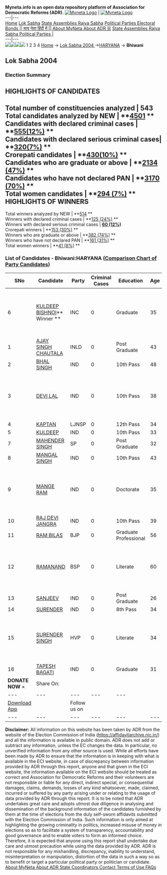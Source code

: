 **Myneta.info is an open data repository platform of Association for Democratic Reforms (ADR).**
[![Myneta Logo](https://www.myneta.info/lib/img/myneta-logo.png)](https://www.myneta.info/) | [![Myneta Logo](https://www.myneta.info/lib/img/adr-logo.png)](https://adrindia.org)  
---|---  
[Home](https://www.myneta.info/) [Lok Sabha](https://www.myneta.info/#ls "Lok Sabha") [ State Assemblies ](https://www.myneta.info/#sa "State Assemblies") [Rajya Sabha](https://www.myneta.info/#rs "Rajya Sabha") [Political Parties ](https://www.myneta.info/party "Political Parties") [ Electoral Bonds ](https://www.myneta.info/electoral_bonds "Electoral Bonds") [ || माय नेता हिंदी में || ](https://translate.google.co.in/translate?prev=hp&hl=en&js=y&u=www.myneta.info&sl=en&tl=hi&history_state0=) [ About MyNeta ](https://adrindia.org/content/about-myneta) [ About ADR ](https://adrindia.org/about-adr/who-we-are) [☰](javascript:void\(0\))
[ State Assemblies ](https://www.myneta.info/#sa "State Assemblies") [ Rajya Sabha ](https://www.myneta.info/#rs "Rajya Sabha") [ Political Parties ](https://www.myneta.info/party "Political Parties")
|   
---|---  
![](https://www.myneta.info/lib/img/banner/banner-1.png)![](https://www.myneta.info/lib/img/banner/banner-2.png)![](https://www.myneta.info/lib/img/banner/banner-3.png)![](https://www.myneta.info/lib/img/banner/banner-4.png)
1  2  3  4 
[Home](https://www.myneta.info/) → [Lok Sabha 2004 ](https://www.myneta.info/loksabha2004/)→[HARYANA](https://www.myneta.info/loksabha2004/index.php?action=show_constituencies&state_id=7) → **Bhiwani**
### 
## Lok Sabha 2004 
###  Election Summary 
HIGHLIGHTS OF CANDIDATES  
---  
Total number of constituencies analyzed |  543   
Total candidates analyzed by NEW | **[4501](https://www.myneta.info/loksabha2004/index.php?action=summary&subAction=candidates_analyzed&sort=candidate#summary) **  
Candidates with declared criminal cases | **[555(12%)](https://www.myneta.info/loksabha2004/index.php?action=summary&subAction=crime&sort=candidate#summary) **  
Candidates with declared serious criminal cases| **[320(7%)](https://www.myneta.info/loksabha2004/index.php?action=summary&subAction=serious_crime&sort=candidate#summary) **  
Crorepati candidates | **[430(10%)](https://www.myneta.info/loksabha2004/index.php?action=summary&subAction=crorepati&sort=candidate#summary) **  
Candidates who are graduate or above | **[2134 (47%)](https://www.myneta.info/loksabha2004/index.php?action=summary&subAction=education&sort=candidate#summary) **  
Candidates who have not declared PAN | **[3170 (70%)](https://www.myneta.info/loksabha2004/index.php?action=summary&subAction=without_pan&sort=candidate#summary) **  
Total women candidates | **[294 (7%)](https://www.myneta.info/loksabha2004/index.php?action=summary&subAction=women_candidate&sort=candidate#summary) **  
HIGHLIGHTS OF WINNERS  
---  
Total winners analyzed by NEW | **[514](https://www.myneta.info/loksabha2004/index.php?action=summary&subAction=winner_analyzed&sort=candidate#summary) **  
Winners with declared criminal cases | **[125 (24%)](https://www.myneta.info/loksabha2004/index.php?action=summary&subAction=winner_crime&sort=candidate#summary) **  
Winners with declared serious criminal cases | **[60 (12%)](https://www.myneta.info/loksabha2004/index.php?action=summary&subAction=winner_serious_crime&sort=candidate#summary)**  
Crorepati winners | **[153 (30%)](https://www.myneta.info/loksabha2004/index.php?action=summary&subAction=winner_crorepati&sort=candidate#summary) **  
Winners who are graduate or above | **[382 (74%)](https://www.myneta.info/loksabha2004/index.php?action=summary&subAction=winner_education&sort=candidate#summary) **  
Winners who have not declared PAN | **[161 (31%)](https://www.myneta.info/loksabha2004/index.php?action=summary&subAction=winner_without_pan&sort=candidate#summary) **  
Total women winners | **[41 (8%)](https://www.myneta.info/loksabha2004/index.php?action=summary&subAction=winner_women&sort=candidate#summary) **  
### List of Candidates - Bhiwani:HARYANA ([Comparison Chart of Party Candidates](https://www.myneta.info/loksabha2004/comparisonchart.php?constituency_id=149))
SNo | Candidate| Party| Criminal Cases| Education| Age| Total Assets| Liabilities  
---|---|---|---|---|---|---|---  
6  | [KULDEEP BISHNOI](https://www.myneta.info/loksabha2004/candidate.php?candidate_id=1206)** Winner ** | INC | 0 | Graduate| 35 | ![](https://myneta.info/image_v2.php?myneta_folder=loksabha2004&candidate_id=1206&col=ta) | ![](https://myneta.info/image_v2.php?myneta_folder=loksabha2004&candidate_id=1206&col=lia)  
1  | [AJAY SINGH CHAUTALA](https://www.myneta.info/loksabha2004/candidate.php?candidate_id=1208) | INLD | 0 | Post Graduate| 43 | Rs 7,66,71,616 ~ 7 Crore+ | Rs 8,61,800 ~ 8 Lacs+  
2  | [BHAL SINGH](https://www.myneta.info/loksabha2004/candidate.php?candidate_id=1217) | IND | 0 | 10th Pass| 48 | Rs 5,27,000 ~ 5 Lacs+ | Rs 0 ~   
3  | [DEVI LAL](https://www.myneta.info/loksabha2004/candidate.php?candidate_id=1218) | IND | 0 | 10th Pass| 38 | ![](https://myneta.info/image_v2.php?myneta_folder=loksabha2004&candidate_id=1218&col=ta) | ![](https://myneta.info/image_v2.php?myneta_folder=loksabha2004&candidate_id=1218&col=lia)  
4  | [KAPTAN](https://www.myneta.info/loksabha2004/candidate.php?candidate_id=1219) | LJNSP | 0 | 12th Pass| 34 | Rs 8,18,000 ~ 8 Lacs+ | Rs 0 ~   
5  | [KULDEEP](https://www.myneta.info/loksabha2004/candidate.php?candidate_id=1214) | IND | 0 | 10th Pass| 33 | Rs 12,50,000 ~ 12 Lacs+ | Rs 0 ~   
7  | [MAHENDER SINGH](https://www.myneta.info/loksabha2004/candidate.php?candidate_id=1215) | SP | 0 | Post Graduate| 32 | Rs 9,25,000 ~ 9 Lacs+ | Rs 90,000 ~ 90 Thou+  
8  | [MANGAL SINGH](https://www.myneta.info/loksabha2004/candidate.php?candidate_id=1221) | IND | 0 | 10th Pass| 43 | Rs 19,45,000 ~ 19 Lacs+ | Rs 2,07,000 ~ 2 Lacs+  
9  | [MANGE RAM](https://www.myneta.info/loksabha2004/candidate.php?candidate_id=1211) | IND | 0 | Doctorate| 35 | ![](https://myneta.info/image_v2.php?myneta_folder=loksabha2004&candidate_id=1211&col=ta) | ![](https://myneta.info/image_v2.php?myneta_folder=loksabha2004&candidate_id=1211&col=lia)  
10  | [RAJ DEVI JANGRA](https://www.myneta.info/loksabha2004/candidate.php?candidate_id=1216) | IND | 0 | 10th Pass| 39 | Rs 25,53,129 ~ 25 Lacs+ | Rs 4,00,000 ~ 4 Lacs+  
11  | [RAM BILAS](https://www.myneta.info/loksabha2004/candidate.php?candidate_id=1209) | BJP | 0 | Graduate Professional| 56 | Rs 28,90,201 ~ 28 Lacs+ | Rs 0 ~   
12  | [RAMANAND](https://www.myneta.info/loksabha2004/candidate.php?candidate_id=1210) | BSP | 0 | Literate| 60 | ![](https://myneta.info/image_v2.php?myneta_folder=loksabha2004&candidate_id=1210&col=ta) | ![](https://myneta.info/image_v2.php?myneta_folder=loksabha2004&candidate_id=1210&col=lia)  
13  | [SANJEEV](https://www.myneta.info/loksabha2004/candidate.php?candidate_id=1213) | IND | 0 | Post Graduate| 26 | Rs 6,35,000 ~ 6 Lacs+ | Rs 0 ~   
14  | [SURENDER](https://www.myneta.info/loksabha2004/candidate.php?candidate_id=1212) | IND | 0 | 8th Pass| 34 | Rs 12,63,000 ~ 12 Lacs+ | Rs 60,000 ~ 60 Thou+  
15  | [SURENDER SINGH](https://www.myneta.info/loksabha2004/candidate.php?candidate_id=1207) | HVP | 0 | Literate| 34 | ![](https://myneta.info/image_v2.php?myneta_folder=loksabha2004&candidate_id=1207&col=ta) | ![](https://myneta.info/image_v2.php?myneta_folder=loksabha2004&candidate_id=1207&col=lia)  
16  | [TAPESH BAGATI](https://www.myneta.info/loksabha2004/candidate.php?candidate_id=1220) | IND | 0 | Graduate| 31 | Rs 12,04,31,552 ~ 12 Crore+ | Rs 0 ~   
|  **DONATE NOW** × |  Share On:  | [](https://api.whatsapp.com/send?text=https%3A%2F%2Fmyneta.info%2Fpunjab2022%2Findex.php%3Faction%3Dshow_constituencies%26state_id%3D19) | [](https://www.facebook.com/sharer/sharer.php?u=https%3A%2F%2Fmyneta.info%2Fpunjab2022%2Findex.php%3Faction%3Dshow_constituencies%26state_id%3D19) | [](https://twitter.com/share?url=https%3A%2F%2Fmyneta.info%2Fpunjab2022%2Findex.php%3Faction%3Dshow_constituencies%26state_id%3D19)  
---|---|---|---|---  
| [ Download App ](https://play.google.com/store/apps/details?id=com.webrosoft.myneta1&pcampaignid=pcampaignidMKT-Other-global-all-co-prtnr-py-PartBadge-Mar2515-1) | [](https://play.google.com/store/apps/details?id=com.webrosoft.myneta1&pcampaignid=pcampaignidMKT-Other-global-all-co-prtnr-py-PartBadge-Mar2515-1) |  Follow us on  | [](https://www.facebook.com/adrindia.org/) | [](https://twitter.com/adrspeaks) | [](https://groups.google.com/g/national-election-watch?hl=en&pli=1) | [](https://www.instagram.com/adrspeaks/) | [](https://www.youtube.com/user/adrspeaks) | [](https://sharechat.com/profile/adrspeaks)  
---|---|---|---|---|---|---|---|---  
**Disclaimer:** All information on this website has been taken by ADR from the website of the Election Commission of India (https://affidavitarchive.nic.in/) and all the information is available in public domain. ADR does not add or subtract any information, unless the EC changes the data. In particular, no unverified information from any other source is used. While all efforts have been made by ADR to ensure that the information is in keeping with what is available in the ECI website, in case of discrepancy between information provided by ADR through this report, anyone and that given in the ECI website, the information available on the ECI website should be treated as correct and Association for Democratic Reforms and their volunteers are not responsible or liable for any direct, indirect special, or consequential damages, claims, demands, losses of any kind whatsoever, made, claimed, incurred or suffered by any party arising under or relating to the usage of data provided by ADR through this report. It is to be noted that ADR undertakes great care and adopts utmost due diligence in analysing and dissemination of the background information of the candidates furnished by them at the time of elections from the duly self-sworn affidavits submitted with the Election Commission of India. Such information is only aimed at highlighting the growing criminality in politics, increased misuse of money in elections so as to facilitate a system of transparency, accountability and good governance and to enable voters to form an informed choice. Therefore, it is expected that anyone using this report shall undertake due care and utmost precaution while using the data provided by ADR. ADR is not responsible for any mishandling, discrepancy, inability to understand, misinterpretation or manipulation, distortion of the data in such a way so as to benefit or target a particular political party or politician or candidate. 
[ About MyNeta ](https://adrindia.org/content/about-myneta) [ About ADR ](https://adrindia.org/about-adr/who-we-are) [ State Coordinators ](https://adrindia.org/about-adr/state-coordinators) [ Contact ](https://adrindia.org/contact-us) [ Terms of Use ](https://adrindia.org/content/adr-terms-use) [ FAQs ](https://adrindia.org/content/faqs)
